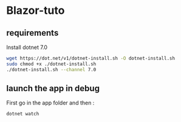 # Blazor-tuto

## requirements 

Install dotnet 7.0 

```bash
wget https://dot.net/v1/dotnet-install.sh -O dotnet-install.sh
sudo chmod +x ./dotnet-install.sh
./dotnet-install.sh --channel 7.0
```

## launch the app in debug

First go in the app folder and then :

```bash
dotnet watch
```
